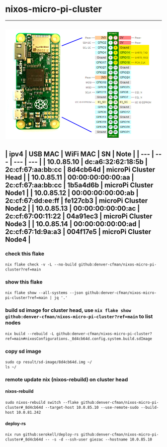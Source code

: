 # nixos-micro-pi-cluster
---
![pinout](./rpi_pinout.png)
---
| ipv4 | USB MAC | WiFi MAC | SN | Note |
| --- | --- | --- | --- |
| 10.0.85.10 | dc:a6:32:62:18:5b | 2c:cf:67:aa:bb:cc | 8d4cb64d | microPi Cluster Head |
| 10.0.85.11 | 00:00:00:00:00:aa | 2c:cf:67:aa:bb:cc | 1b5a4d6b | microPi Cluster Node1 |
| 10.0.85.12 | 00:00:00:00:00:ab | 2c:cf:67:dd:ee:ff | fe127cb3 | microPi Cluster Node2 |
| 10.0.85.13 | 00:00:00:00:00:ac | 2c:cf:67:00:11:22 | 04a91ec3 | microPi Cluster Node3 |
| 10.0.85.14 | 00:00:00:00:00:ad | 2c:cf:67:1d:9a:a3 | 004f17e5 | microPi Cluster Node4 |
---
### check this flake
```
nix flake check -v -L --no-build github:denver-cfman/nixos-micro-pi-cluster?ref=main
```

### show this flake
```
nix flake show --all-systems --json github:denver-cfman/nixos-micro-pi-cluster?ref=main | jq '.'
```

### build sd image for cluster head, use ` nix flake show github:denver-cfman/nixos-micro-pi-cluster?ref=main ` to list nodes
```
nix build --rebuild -L github:denver-cfman/nixos-micro-pi-cluster?ref=main#nixosConfigurations._8d4cb64d.config.system.build.sdImage
```

### copy sd image
```
sudo cp result/sd-image/8d4cb64d.img ~/
ls ~/
```

### remote update nix (nixos-rebuild) on cluster head
#### nixos-rebuild
```
sudo nixos-rebuild switch --flake github:denver-cfman/nixos-micro-pi-cluster#_8d4cb64d --target-host 10.0.85.10 --use-remote-sudo --build-host 10.0.81.242
```
#### deploy-rs
```
nix run github:serokell/deploy-rs github:denver-cfman/nixos-micro-pi-cluster#_8d4cb64d -- -s -d --ssh-user giezac --hostname 10.0.85.10
```
